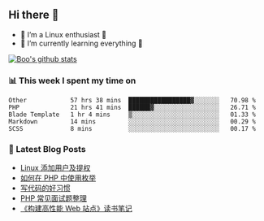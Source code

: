 ## Hi there 👋
* 🔭 I’m a Linux enthusiast 🐧️
* 🏃️ I’m currently learning everything 🏃️

[![Boo's github stats](https://github-readme-stats.vercel.app/api?username=0xAiKang)](https://github.com/anuraghazra/github-readme-stats)

<!-- [![Most Used Langs](https://github-readme-stats.vercel.app/api/top-langs/?username=0xAiKang)](https://github.com/anuraghazra/github-readme-stats) -->

### 📊 This week I spent my time on
<!--START_SECTION:waka-->
```text
Other            57 hrs 38 mins  █████████████████▓░░░░░░░   70.98 % 
PHP              21 hrs 41 mins  ██████▓░░░░░░░░░░░░░░░░░░   26.71 % 
Blade Template   1 hr 4 mins     ▒░░░░░░░░░░░░░░░░░░░░░░░░   01.33 % 
Markdown         14 mins         ░░░░░░░░░░░░░░░░░░░░░░░░░   00.29 % 
SCSS             8 mins          ░░░░░░░░░░░░░░░░░░░░░░░░░   00.17 % 
```
<!--END_SECTION:waka-->

### 📕 Latest Blog Posts
<!-- BLOG-POST-LIST:START -->
- [Linux 添加用户及提权](https://www.0x2beace.com/linux-to-add-users-and-rights/)
- [如何在 PHP 中使用枚举](https://www.0x2beace.com/how-do-I-use-enumerations-in-php/)
- [写代码的好习惯](https://www.0x2beace.com/good-habit-of-writing-code/)
- [PHP 常见面试题整理](https://www.0x2beace.com/php-common-interview-questions/)
- [《构建高性能 Web 站点》读书笔记](https://www.0x2beace.com/building-a-high-performance-web-site-reading-notes/)
<!-- BLOG-POST-LIST:END -->

